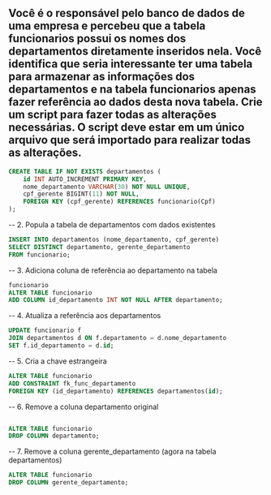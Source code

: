 ## Você é o responsável pelo banco de dados de uma empresa e percebeu que a tabela funcionarios possui os nomes dos departamentos diretamente inseridos nela. Você identifica que seria interessante ter uma tabela para armazenar as informações dos departamentos e na tabela funcionarios apenas fazer referência ao dados desta nova tabela. Crie um script para fazer todas as alterações necessárias. O script deve estar em um único arquivo que será importado para realizar todas as alterações.

```sql
CREATE TABLE IF NOT EXISTS departamentos (
    id INT AUTO_INCREMENT PRIMARY KEY,
    nome_departamento VARCHAR(30) NOT NULL UNIQUE,
    cpf_gerente BIGINT(11) NOT NULL,
    FOREIGN KEY (cpf_gerente) REFERENCES funcionario(Cpf)
);
``` 
-- 2. Popula a tabela de departamentos com dados existentes
```sql
INSERT INTO departamentos (nome_departamento, cpf_gerente)
SELECT DISTINCT departamento, gerente_departamento 
FROM funcionario;
``` 
-- 3. Adiciona coluna de referência ao departamento na tabela 
```sql
funcionario
ALTER TABLE funcionario
ADD COLUMN id_departamento INT NOT NULL AFTER departamento;
``` 
-- 4. Atualiza a referência aos departamentos
```sql
UPDATE funcionario f
JOIN departamentos d ON f.departamento = d.nome_departamento
SET f.id_departamento = d.id;
``` 
-- 5. Cria a chave estrangeira
```sql
ALTER TABLE funcionario
ADD CONSTRAINT fk_func_departamento
FOREIGN KEY (id_departamento) REFERENCES departamentos(id);
``` 
-- 6. Remove a coluna departamento original
```sql

ALTER TABLE funcionario
DROP COLUMN departamento;

``` 

-- 7. Remove a coluna gerente_departamento (agora na tabela departamentos)
```sql 
ALTER TABLE funcionario
DROP COLUMN gerente_departamento;
``` 